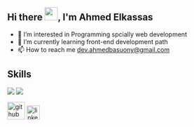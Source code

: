 ## Hi there <img src="https://raw.githubusercontent.com/MartinHeinz/MartinHeinz/master/wave.gif" width="30px">, I'm Ahmed Elkassas

- 👀 I’m interested in Programming spcially web development 
- 🌱 I’m currently learning front-end development path 
- 📫 How to reach me dev.ahmedbasuony@gmail.com

## Skills

![](https://img.shields.io/badge/<WORD_ON_LEFT>-<WORD_ON_RIGHT>-informational?style=flat&logo=<LOGO_NAME>&logoColor=white&color=2bbc8a)
![](https://img.shields.io/badge/<WORD_ON_LEFT>-<WORD_ON_RIGHT>-informational?style=flat&logo=data:image/svg%2bxml;base64,<BASE64_DATA>)

[<img src='https://img.icons8.com/glyph-neue/344/github.png' alt='github' height='40'>](https://github.com/Ahmed-Elkassas)  [<img src='https://img.icons8.com/external-justicon-flat-justicon/344/external-linkedin-social-media-justicon-flat-justicon.png' alt='linkedin' height='32' width='30'>](https://www.linkedin.com/in/ahmed-elkassas-bbb537201/)  



